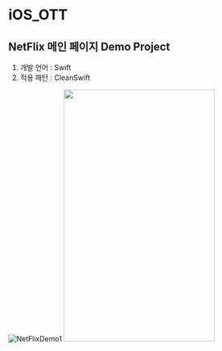 # iOS_OTT

## NetFlix 메인 페이지 Demo Project  

1. 개발 언어 : Swift 
2. 적용 패턴 : CleanSwift

![NetFlixDemo1](https://user-images.githubusercontent.com/69079698/230751825-a533e8c3-5b01-487b-b3b3-7c6f4e5638f7.jpeg)
<img src="https://user-images.githubusercontent.com/69079698/230751825-a533e8c3-5b01-487b-b3b3-7c6f4e5638f7.jpeg"  width="300" height="500">



